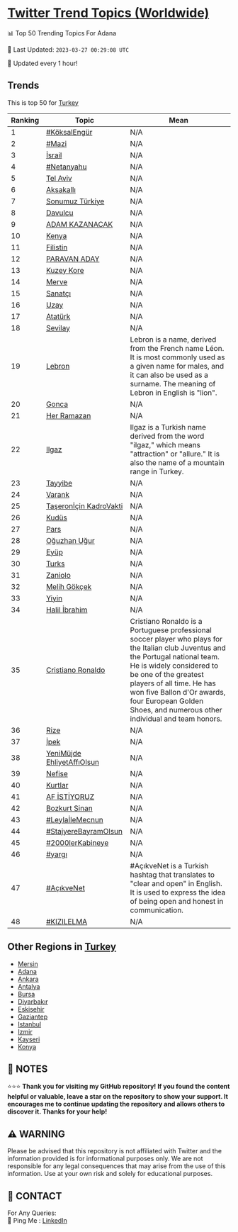 [Twitter Trend Topics (Worldwide)](https://github.com/ErcinDedeoglu/Twitter-Trend-Topics)
==========


📊 Top 50 Trending Topics For Adana

📆 Last Updated: `2023-03-27 00:29:08 UTC`

🔧 Updated every 1 hour!


## Trends

This is top 50 for [Turkey](</Turkey>)

| Ranking | Topic | Mean |
| ------- | ------------ | ------------ |
| 1 | [#KöksalEngür](http://twitter.com/search?q=%23K%c3%b6ksalEng%c3%bcr) | N/A |
| 2 | [#Mazi](http://twitter.com/search?q=%23Mazi) | N/A |
| 3 | [İsrail](http://twitter.com/search?q=%c4%b0srail) | N/A |
| 4 | [#Netanyahu](http://twitter.com/search?q=%23Netanyahu) | N/A |
| 5 | [Tel Aviv](http://twitter.com/search?q=Tel+Aviv) | N/A |
| 6 | [Aksakallı](http://twitter.com/search?q=Aksakall%c4%b1) | N/A |
| 7 | [Sonumuz Türkiye](http://twitter.com/search?q=Sonumuz+T%c3%bcrkiye) | N/A |
| 8 | [Davulcu](http://twitter.com/search?q=Davulcu) | N/A |
| 9 | [ADAM KAZANACAK](http://twitter.com/search?q=ADAM+KAZANACAK) | N/A |
| 10 | [Kenya](http://twitter.com/search?q=Kenya) | N/A |
| 11 | [Filistin](http://twitter.com/search?q=Filistin) | N/A |
| 12 | [PARAVAN ADAY](http://twitter.com/search?q=PARAVAN+ADAY) | N/A |
| 13 | [Kuzey Kore](http://twitter.com/search?q=Kuzey+Kore) | N/A |
| 14 | [Merve](http://twitter.com/search?q=Merve) | N/A |
| 15 | [Sanatçı](http://twitter.com/search?q=Sanat%c3%a7%c4%b1) | N/A |
| 16 | [Uzay](http://twitter.com/search?q=Uzay) | N/A |
| 17 | [Atatürk](http://twitter.com/search?q=Atat%c3%bcrk) | N/A |
| 18 | [Sevilay](http://twitter.com/search?q=Sevilay) | N/A |
| 19 | [Lebron](http://twitter.com/search?q=Lebron) | Lebron is a name, derived from the French name Léon. It is most commonly used as a given name for males, and it can also be used as a surname. The meaning of Lebron in English is "lion". |
| 20 | [Gonca](http://twitter.com/search?q=Gonca) | N/A |
| 21 | [Her Ramazan](http://twitter.com/search?q=Her+Ramazan) | N/A |
| 22 | [Ilgaz](http://twitter.com/search?q=Ilgaz) | Ilgaz is a Turkish name derived from the word "ilgaz," which means "attraction" or "allure." It is also the name of a mountain range in Turkey. |
| 23 | [Tayyibe](http://twitter.com/search?q=Tayyibe) | N/A |
| 24 | [Varank](http://twitter.com/search?q=Varank) | N/A |
| 25 | [Taşeronİçin KadroVakti](http://twitter.com/search?q=Ta%c5%9feron%c4%b0%c3%a7in+KadroVakti) | N/A |
| 26 | [Kudüs](http://twitter.com/search?q=Kud%c3%bcs) | N/A |
| 27 | [Pars](http://twitter.com/search?q=Pars) | N/A |
| 28 | [Oğuzhan Uğur](http://twitter.com/search?q=O%c4%9fuzhan+U%c4%9fur) | N/A |
| 29 | [Eyüp](http://twitter.com/search?q=Ey%c3%bcp) | N/A |
| 30 | [Turks](http://twitter.com/search?q=Turks) | N/A |
| 31 | [Zaniolo](http://twitter.com/search?q=Zaniolo) | N/A |
| 32 | [Melih Gökçek](http://twitter.com/search?q=Melih+G%c3%b6k%c3%a7ek) | N/A |
| 33 | [Yiyin](http://twitter.com/search?q=Yiyin) | N/A |
| 34 | [Halil İbrahim](http://twitter.com/search?q=Halil+%c4%b0brahim) | N/A |
| 35 | [Cristiano Ronaldo](http://twitter.com/search?q=Cristiano+Ronaldo) | Cristiano Ronaldo is a Portuguese professional soccer player who plays for the Italian club Juventus and the Portugal national team. He is widely considered to be one of the greatest players of all time. He has won five Ballon d'Or awards, four European Golden Shoes, and numerous other individual and team honors. |
| 36 | [Rize](http://twitter.com/search?q=Rize) | N/A |
| 37 | [İpek](http://twitter.com/search?q=%c4%b0pek) | N/A |
| 38 | [YeniMüjde EhliyetAffıOlsun](http://twitter.com/search?q=YeniM%c3%bcjde+EhliyetAff%c4%b1Olsun) | N/A |
| 39 | [Nefise](http://twitter.com/search?q=Nefise) | N/A |
| 40 | [Kurtlar](http://twitter.com/search?q=Kurtlar) | N/A |
| 41 | [AF İSTİYORUZ](http://twitter.com/search?q=AF+%c4%b0ST%c4%b0YORUZ) | N/A |
| 42 | [Bozkurt Sinan](http://twitter.com/search?q=Bozkurt+Sinan) | N/A |
| 43 | [#LeylaİleMecnun](http://twitter.com/search?q=%23Leyla%c4%b0leMecnun) | N/A |
| 44 | [#StajyereBayramOlsun](http://twitter.com/search?q=%23StajyereBayramOlsun) | N/A |
| 45 | [#2000lerKabineye](http://twitter.com/search?q=%232000lerKabineye) | N/A |
| 46 | [#yargı](http://twitter.com/search?q=%23yarg%c4%b1) | N/A |
| 47 | [#AçıkveNet](http://twitter.com/search?q=%23A%c3%a7%c4%b1kveNet) | #AçıkveNet is a Turkish hashtag that translates to "clear and open" in English. It is used to express the idea of being open and honest in communication. |
| 48 | [#KIZILELMA](http://twitter.com/search?q=%23KIZILELMA) | N/A |



## Other Regions in [Turkey](</Turkey>)

* [Mersin](</Turkey/Mersin.md>)
* [Adana](</Turkey/Adana.md>)
* [Ankara](</Turkey/Ankara.md>)
* [Antalya](</Turkey/Antalya.md>)
* [Bursa](</Turkey/Bursa.md>)
* [Diyarbakır](</Turkey/Diyarbakır.md>)
* [Eskişehir](</Turkey/Eskişehir.md>)
* [Gaziantep](</Turkey/Gaziantep.md>)
* [Istanbul](</Turkey/Istanbul.md>)
* [Izmir](</Turkey/Izmir.md>)
* [Kayseri](</Turkey/Kayseri.md>)
* [Konya](</Turkey/Konya.md>)



## 📝 NOTES

⭐⭐⭐ **Thank you for visiting my GitHub repository! If you found the content helpful or valuable, leave a star on the repository to show your support. It encourages me to continue updating the repository and allows others to discover it. Thanks for your help!**


## ⚠️ WARNING

Please be advised that this repository is not affiliated with Twitter and the information provided is for informational purposes only. We are not responsible for any legal consequences that may arise from the use of this information. Use at your own risk and solely for educational purposes.


## 📨 CONTACT

 For Any Queries:  
            🏓 Ping Me : [LinkedIn](https://www.linkedin.com/in/ercindedeoglu/)
